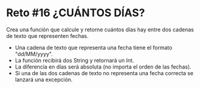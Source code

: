<!-- trunk-ignore-all(prettier) -->
# Reto #16 ¿CUÁNTOS DÍAS?

Crea una función que calcule y retorne cuántos días hay entre dos cadenas de texto que representen fechas.

- Una cadena de texto que representa una fecha tiene el formato "dd/MM/yyyy".
- La función recibirá dos String y retornará un Int.
- La diferencia en días será absoluta (no importa el orden de las fechas).
- Si una de las dos cadenas de texto no representa una fecha correcta se lanzará una excepción.
